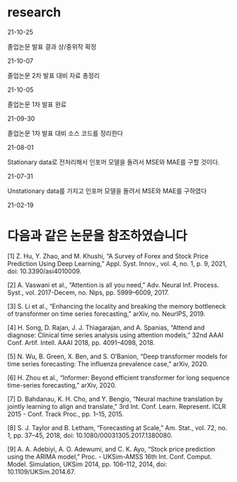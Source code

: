 # research
21-10-25

졸업논문 발표 결과 상/중위작 확정

21-10-07

졸업논문 2차 발표 대비 자료 총정리

21-10-05

졸업논문 1차 발표 완료

21-09-30

졸업논문 1차 발표 대비 소스 코드를 정리한다

21-08-01

Stationary data로 전처리해서 인포머 모델을 돌려서 MSE와 MAE를 구할 것이다. 

21-07-31 

Unstationary data를 가지고 인포머 모델을 돌려서 MSE와 MAE를 구하였다

21-02-19

# 다음과 같은 논문을 참조하였습니다


[1]	Z. Hu, Y. Zhao, and M. Khushi, “A Survey of Forex and Stock Price Prediction Using Deep Learning,” Appl. Syst. Innov., vol. 4, no. 1, p. 9, 2021, doi: 10.3390/asi4010009.

[2]	A. Vaswani et al., “Attention is all you need,” Adv. Neural Inf. Process. Syst., vol. 2017-Decem, no. Nips, pp. 5999–6009, 2017.

[3]	S. Li et al., “Enhancing the locality and breaking the memory bottleneck of transformer on time series forecasting,” arXiv, no. NeurIPS, 2019.

[4]	H. Song, D. Rajan, J. J. Thiagarajan, and A. Spanias, “Attend and diagnose: Clinical time series analysis using attention models,” 32nd AAAI Conf. Artif. Intell. AAAI 2018, pp. 4091–4098, 2018.

[5]	N. Wu, B. Green, X. Ben, and S. O’Banion, “Deep transformer models for time series forecasting: The influenza prevalence case,” arXiv, 2020.

[6]	H. Zhou et al., “Informer: Beyond efficient transformer for long sequence time-series forecasting,” arXiv, 2020.

[7]	D. Bahdanau, K. H. Cho, and Y. Bengio, “Neural machine translation by jointly learning to align and translate,” 3rd Int. Conf. Learn. Represent. ICLR 2015 - Conf. Track Proc., pp. 1–15, 2015.

[8]	S. J. Taylor and B. Letham, “Forecasting at Scale,” Am. Stat., vol. 72, no. 1, pp. 37–45, 2018, doi: 10.1080/00031305.2017.1380080.

[9]	A. A. Adebiyi, A. O. Adewumi, and C. K. Ayo, “Stock price prediction using the ARIMA model,” Proc. - UKSim-AMSS 16th Int. Conf. Comput. Model. Simulation, UKSim 2014, pp. 106–112, 2014, doi: 10.1109/UKSim.2014.67.
